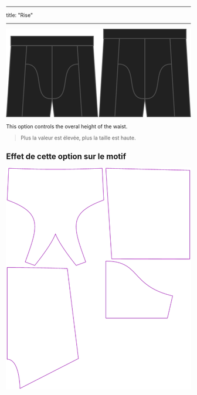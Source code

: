 - - -
title: "Rise"
- - -

![The rise option on Bruce](./rise.svg)

This option controls the overal height of the waist.

> Plus la valeur est élevée, plus la taille est haute.

## Effet de cette option sur le motif

![This image shows the effect of this option by superimposing several variants that have a different value for this option](bruce_rise_sample.svg "Effet de cette option sur le modèle")
